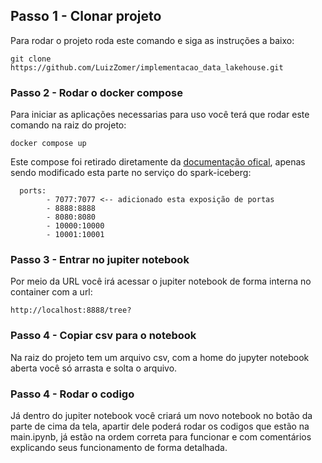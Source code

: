 ## Passo 1 - Clonar projeto 

Para rodar o projeto roda este comando e siga as instruções a baixo:
```
git clone https://github.com/LuizZomer/implementacao_data_lakehouse.git
```

### Passo 2 - Rodar o docker compose

Para iniciar as aplicações necessarias para uso você terá que rodar este comando na raiz do projeto:
```
docker compose up
```
Este compose foi retirado diretamente da [documentação ofical](https://iceberg.apache.org/spark-quickstart/#docker-compose), apenas sendo modificado esta parte no serviço do spark-iceberg:

```
  ports:
        - 7077:7077 <-- adicionado esta exposição de portas
        - 8888:8888
        - 8080:8080
        - 10000:10000
        - 10001:10001
```

### Passo 3 - Entrar no jupiter notebook

Por meio da URL você irá acessar o jupiter notebook de forma interna no container com a url:
```
http://localhost:8888/tree?
```

### Passo 4 - Copiar csv para o notebook

Na raiz do projeto tem um arquivo csv, com a home do jupyter notebook aberta você só arrasta e solta o arquivo. 

### Passo 4 - Rodar o codigo

Já dentro do jupiter notebook você criará um novo notebook no botão da parte de cima da tela, apartir dele poderá rodar os codigos que estão na main.ipynb, já estão na ordem correta para funcionar e com comentários explicando seus funcionamento de forma detalhada.
